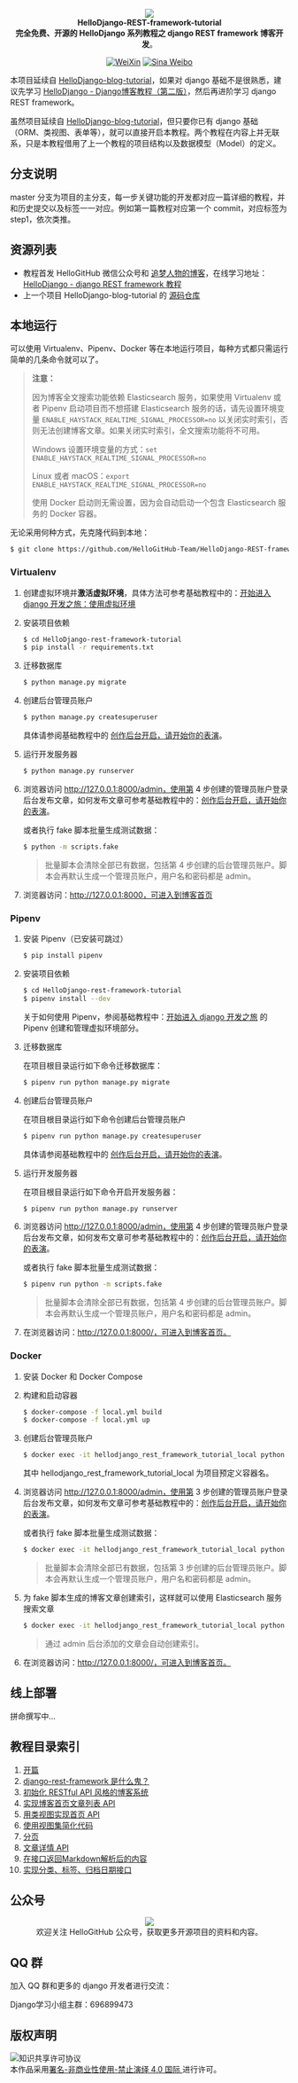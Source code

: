

<p align="center">
  <img src="./cover.jpg"/>
  <br><strong>HelloDjango-REST-framework-tutorial</strong><br>
  <strong>完全免费、开源的 HelloDjango 系列教程之 django REST framework 博客开发</strong>。<br>
</p>


<p align="center">
  <a href="https://raw.githubusercontent.com/521xueweihan/img/master/hellogithub/logo/weixin.png"><img src="https://img.shields.io/badge/Talk-%E5%BE%AE%E4%BF%A1%E7%BE%A4-brightgreen.svg?style=popout-square" alt="WeiXin"></a>
  <a href="https://weibo.com/hellogithub"><img src="https://img.shields.io/badge/%E6%96%B0%E6%B5%AA-Weibo-red.svg?style=popout-square" alt="Sina Weibo"></a>
</p>

本项目延续自 [HelloDjango-blog-tutorial](https://github.com/HelloGitHub-Team/HelloDjango-blog-tutorial)，如果对 django 基础不是很熟悉，建议先学习  [HelloDjango - Django博客教程（第二版）](https://www.zmrenwu.com/courses/hellodjango-blog-tutorial/)，然后再进阶学习 django REST framework。

虽然项目延续自 [HelloDjango-blog-tutorial](https://github.com/HelloGitHub-Team/HelloDjango-blog-tutorial)，但只要你已有 django 基础（ORM、类视图、表单等），就可以直接开启本教程。两个教程在内容上并无联系，只是本教程借用了上一个教程的项目结构以及数据模型（Model）的定义。

## 分支说明

master 分支为项目的主分支，每一步关键功能的开发都对应一篇详细的教程，并和历史提交以及标签一一对应。例如第一篇教程对应第一个 commit，对应标签为 step1，依次类推。

## 资源列表

- 教程首发 HelloGitHub 微信公众号和 [追梦人物的博客](https://www.zmrenwu.com/)，在线学习地址：[HelloDjango - django REST framework 教程](https://www.zmrenwu.com/courses/django-rest-framework-tutorial/)
- 上一个项目 HelloDjango-blog-tutorial 的 [源码仓库](https://github.com/HelloGitHub-Team/HelloDjango-blog-tutorial)

## 本地运行

可以使用 Virtualenv、Pipenv、Docker 等在本地运行项目，每种方式都只需运行简单的几条命令就可以了。

> **注意：**
>
> 因为博客全文搜索功能依赖 Elasticsearch 服务，如果使用 Virtualenv 或者 Pipenv 启动项目而不想搭建 Elasticsearch 服务的话，请先设置环境变量 `ENABLE_HAYSTACK_REALTIME_SIGNAL_PROCESSOR=no` 以关闭实时索引，否则无法创建博客文章。如果关闭实时索引，全文搜索功能将不可用。
>
> Windows 设置环境变量的方式：`set ENABLE_HAYSTACK_REALTIME_SIGNAL_PROCESSOR=no`
>
> Linux 或者 macOS：`export ENABLE_HAYSTACK_REALTIME_SIGNAL_PROCESSOR=no`
>
> 使用 Docker 启动则无需设置，因为会自动启动一个包含 Elasticsearch 服务的 Docker 容器。

无论采用何种方式，先克隆代码到本地：

```bash
$ git clone https://github.com/HelloGitHub-Team/HelloDjango-REST-framework-tutorial.git
```

### Virtualenv

1. 创建虚拟环境并**激活虚拟环境**，具体方法可参考基础教程中的：[开始进入 django 开发之旅：使用虚拟环境](https://www.zmrenwu.com/courses/hellodjango-blog-tutorial/materials/59/#%E4%BD%BF%E7%94%A8%E8%99%9A%E6%8B%9F%E7%8E%AF%E5%A2%83)

2. 安装项目依赖

   ```bash
   $ cd HelloDjango-rest-framework-tutorial
   $ pip install -r requirements.txt
   ```

3. 迁移数据库

   ```bash
   $ python manage.py migrate
   ```

4. 创建后台管理员账户

   ```bash
   $ python manage.py createsuperuser
   ```

   具体请参阅基础教程中的 [创作后台开启，请开始你的表演](https://www.zmrenwu.com/courses/hellodjango-blog-tutorial/materials/65/)。

5. 运行开发服务器

   ```bash
   $ python manage.py runserver
   ```

6. 浏览器访问 http://127.0.0.1:8000/admin，使用第 4 步创建的管理员账户登录后台发布文章，如何发布文章可参考基础教程中的：[创作后台开启，请开始你的表演](https://www.zmrenwu.com/courses/hellodjango-blog-tutorial/materials/65/)。

   或者执行 fake 脚本批量生成测试数据：

   ```bash
   $ python -m scripts.fake
   ```

   > 批量脚本会清除全部已有数据，包括第 4 步创建的后台管理员账户。脚本会再默认生成一个管理员账户，用户名和密码都是 admin。

9. 浏览器访问：http://127.0.0.1:8000，可进入到博客首页

### Pipenv

1. 安装 Pipenv（已安装可跳过）

    ```bash
    $ pip install pipenv
    ```

2. 安装项目依赖

    ```bash
    $ cd HelloDjango-rest-framework-tutorial
    $ pipenv install --dev
    ```

    关于如何使用 Pipenv，参阅基础教程中：[开始进入 django 开发之旅](https://www.zmrenwu.com/courses/hellodjango-blog-tutorial/materials/59/) 的 Pipenv 创建和管理虚拟环境部分。

3. 迁移数据库

    在项目根目录运行如下命令迁移数据库：
    ```bash
    $ pipenv run python manage.py migrate
    ```

4. 创建后台管理员账户

   在项目根目录运行如下命令创建后台管理员账户
   
   ```bash
   $ pipenv run python manage.py createsuperuser
   ```

   具体请参阅基础教程中的 [创作后台开启，请开始你的表演](https://www.zmrenwu.com/courses/hellodjango-blog-tutorial/materials/65/)。

5. 运行开发服务器

   在项目根目录运行如下命令开启开发服务器：

   ```bash
   $ pipenv run python manage.py runserver
   ```

6. 浏览器访问 http://127.0.0.1:8000/admin，使用第 4 步创建的管理员账户登录后台发布文章，如何发布文章可参考基础教程中的：[创作后台开启，请开始你的表演](https://www.zmrenwu.com/courses/hellodjango-blog-tutorial/materials/65/)。

   或者执行 fake 脚本批量生成测试数据：

   ```bash
   $ pipenv run python -m scripts.fake
   ```

   > 批量脚本会清除全部已有数据，包括第 4 步创建的后台管理员账户。脚本会再默认生成一个管理员账户，用户名和密码都是 admin。

7. 在浏览器访问：http://127.0.0.1:8000/，可进入到博客首页。

### Docker

1. 安装 Docker 和 Docker Compose

3. 构建和启动容器

   ```bash
   $ docker-compose -f local.yml build
   $ docker-compose -f local.yml up
   ```

4. 创建后台管理员账户

   ```bash
   $ docker exec -it hellodjango_rest_framework_tutorial_local python manage.py createsuperuser
   ```

   其中 hellodjango_rest_framework_tutorial_local 为项目预定义容器名。

4. 浏览器访问 http://127.0.0.1:8000/admin，使用第 3 步创建的管理员账户登录后台发布文章，如何发布文章可参考基础教程中的：[创作后台开启，请开始你的表演](https://www.zmrenwu.com/courses/hellodjango-blog-tutorial/materials/65/)。

   或者执行 fake 脚本批量生成测试数据：

   ```bash
   $ docker exec -it hellodjango_rest_framework_tutorial_local python -m scripts.fake
   ```

   >  批量脚本会清除全部已有数据，包括第 3 步创建的后台管理员账户。脚本会再默认生成一个管理员账户，用户名和密码都是 admin。

5. 为 fake 脚本生成的博客文章创建索引，这样就可以使用 Elasticsearch 服务搜索文章

   ```bash
   $ docker exec -it hellodjango_rest_framework_tutorial_local python manage.py rebuild_index
   ```

   > 通过 admin 后台添加的文章会自动创建索引。

6. 在浏览器访问：http://127.0.0.1:8000/，可进入到博客首页。

## 线上部署

拼命撰写中...

## 教程目录索引

1. [开篇](https://www.zmrenwu.com/courses/django-rest-framework-tutorial/)
2. [django-rest-framework 是什么鬼？](https://www.zmrenwu.com/courses/django-rest-framework-tutorial/materials/91/)
3. [初始化 RESTful API 风格的博客系统](https://www.zmrenwu.com/courses/django-rest-framework-tutorial/materials/92/)
4. [实现博客首页文章列表 API](https://www.zmrenwu.com/courses/django-rest-framework-tutorial/materials/93/)
5. [用类视图实现首页 API](https://www.zmrenwu.com/courses/django-rest-framework-tutorial/materials/94/)
6. [使用视图集简化代码](https://www.zmrenwu.com/courses/django-rest-framework-tutorial/materials/95/)
7. [分页](https://www.zmrenwu.com/courses/django-rest-framework-tutorial/materials/96/)
8. [文章详情 API](https://www.zmrenwu.com/courses/django-rest-framework-tutorial/materials/97/)
9. [在接口返回Markdown解析后的内容](https://www.zmrenwu.com/courses/django-rest-framework-tutorial/materials/98/)
10. [实现分类、标签、归档日期接口](https://www.zmrenwu.com/courses/django-rest-framework-tutorial/materials/99/)

## 公众号
<p align="center">
  <img src="https://raw.githubusercontent.com/521xueweihan/img/master/hellogithub/logo/weixin.png" style="max-width:70%;"><br>
欢迎关注 HelloGitHub 公众号，获取更多开源项目的资料和内容。
</p>


## QQ 群

加入 QQ 群和更多的 django 开发者进行交流：

Django学习小组主群：696899473

## 版权声明

<img alt="知识共享许可协议" style="border-width: 0" src="https://licensebuttons.net/l/by-nc-nd/4.0/88x31.png"></a><br>本作品采用<a rel="license" href="https://creativecommons.org/licenses/by-nc-nd/4.0/deed.zh">署名-非商业性使用-禁止演绎 4.0 国际 </a>进行许可。